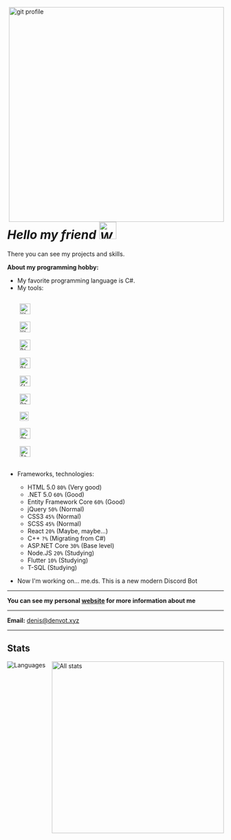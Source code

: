 <img align="right" src="https://user-images.githubusercontent.com/69825463/129925580-d779c7f1-c37e-4240-8db5-c28753955585.gif" alt="git profile" width="500"/>
<p align="left">
  <h1><i><b> Hello my friend <img src="https://media.giphy.com/media/kGFwP6QOoz5PcMxR5O/giphy.gif" alt="Would you like a coctail?" width="40"/> </b></i></h1>
  
  There you can see my projects and skills.

  **About my programming hobby:**

  * My favorite programming language is C#.
  * My tools: 
  <code>
    <img alt="Visual Studio" src="https://upload.wikimedia.org/wikipedia/commons/5/59/Visual_Studio_Icon_2019.svg" width="25"/>
  </code>

  <code>
    <img alt="Visual Studio Code" src="https://upload.wikimedia.org/wikipedia/commons/9/9a/Visual_Studio_Code_1.35_icon.svg" width="25"/>
  </code>

  <code>
    <img alt="Rider" src="https://resources.jetbrains.com/storage/products/company/brand/logos/Rider_icon.svg" width="25"/>
  </code>

  <code>
    <img alt="Rider" src="https://resources.jetbrains.com/storage/products/company/brand/logos/WebStorm_icon.svg" width="25"/>
  </code>
  <code>
    <img width="25" alt="CLion" src="https://resources.jetbrains.com/storage/products/company/brand/logos/CLion_icon.svg"/>
  </code>
  <code>
    <img src="https://resources.jetbrains.com/storage/products/company/brand/logos/DataGrip_icon.svg" alt="DataGrip" width="25"/>
  </code>  
  <code>
    <img width="21" alt="Android Studio" src="https://uxwing.com/wp-content/themes/uxwing/download/10-brands-and-social-media/android-studio.svg"/>
  </code>
  <code>
    <img width="25" alt="Postman" src="https://www.svgrepo.com/show/354202/postman-icon.svg"/>
  </code>
  <code>
    <img width="25" alt="Tabby" src="https://tabby.sh/static/32bf32ff6c87e8d18932.svg"/>
  </code>
  
  * Frameworks, technologies:
  
    - HTML 5.0 `80%` (Very good)    
    - .NET 5.0 `60%` (Good)    
    - Entity Framework Core `60%` (Good)   
    - jQuery `50%` (Normal)
    - CSS3 `45%` (Normal)
    - SCSS `45%` (Normal)
    - React `20%` (Maybe, maybe...)     
    - C++ `?%` (Migrating from C#)    
    - ASP.NET Core `30%` (Base level)    
    - Node.JS `20%` (Studying)
    - Flutter `10%` (Studying)   
    - T-SQL (Studying)
 
  * Now I'm working on...
  me.ds.
  This is a new modern Discord Bot
  
  ---
  
  <b>You can see my personal [website](https://denvot.xyz) for more information about me</b>
  
  ---
  
  <b>Email:</b> denis@denvot.xyz
  
  ---
  ## Stats
  
  <img align="left" alt="Languages" src="https://github-readme-stats.vercel.app/api/top-langs?username=denvot&show_icons=true&locale=en&layout=compact&theme=dark"/>
  <img align="right" alt="All stats" src="https://github-readme-stats.vercel.app/api?username=denvot&show_icons=true&locale=en&theme=dark" width="400"/>
</p>
